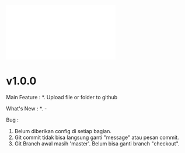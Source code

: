 ![#GAMBAR_FLOWCHART](flowchart.pdf)

# v1.0.0

Main Feature :
*. Upload file or folder to github

What's New :
*. -

Bug :
1. Belum diberikan config di setiap bagian. 
2. Git commit tidak bisa langsung ganti "message" atau pesan commit.
3. Git Branch awal masih 'master'. Belum bisa ganti branch "checkout".
